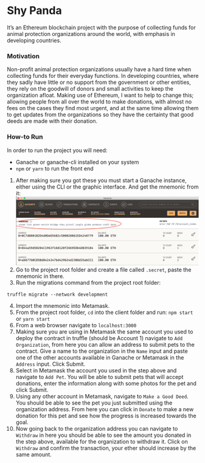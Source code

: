 # Shy Panda
It’s an Ethereum blockchain project with the purpose of collecting funds for animal protection organizations around the world, with emphasis in developing countries.

### Motivation
Non-profit animal protection organizations usually have a hard time when collecting funds for their everyday functions. In developing countries, where they sadly have little or no support from the government or other entities, they rely on the goodwill of donors and small activities to keep the organization afloat. Making use of Ethereum, I want to help to change this; allowing people from all over the world to make donations, with almost no fees on the cases they find most urgent, and at the same time allowing them to get updates from the organizations so they have the certainty that good deeds are made with their donation.

### How-to Run
In order to run the project you will need:
- Ganache or ganache-cli installed on your system
- `npm` or `yarn` to run the front end

1. After making sure you got these you must start a Ganache instance, either using the CLI or the graphic interface. And get the mnemonic from it:
![](ganache.png)
2. Go to the project root folder and create a file called `.secret`, paste the mnemonic in there.
3. Run the migrations command from the project root folder:
```
truffle migrate --network development
```
4. Import the mnemonic into Metamask.
5. From the project root folder, `cd` into the client folder and run:
`npm start` or `yarn start`
6. From a web browser navigate to `localhost:3000`
7. Making sure you are using in Metamask the same account you used to deploy the contract in truffle (should be Account 1) navigate to `Add Organization`, from here you can allow an address to submit pets to the contract. Give a name to the organization in the `Name` input and paste one of the other accounts available in Ganache or Metamask in the `Address` input. Click Submit.
8. Select in Metamask the account you used in the step above and navigate to `Add Pet`. You will be able to submit pets that will accept donations, enter the information along with some photos for the pet and click Submit.
9. Using any other account in Metamask, navigate to `Make a Good Deed`. You should be able to see the pet you just submitted using the organization address. From here you can click in `Donate` to make a new donation for this pet and see how the progress is increased towards the goal.
10. Now going back to the organization address you can navigate to `Withdraw` in here you should be able to see the amount you donated in the step above, available for the organization to withdraw it. Click on `Withdraw` and confirm the transaction, your ether should increase by the same amount.
